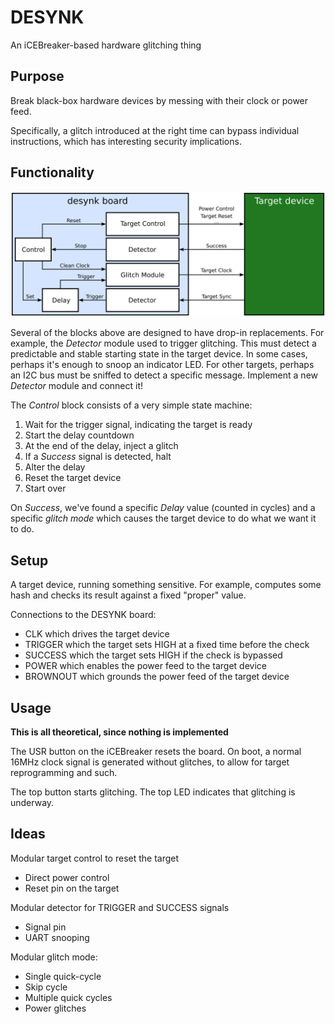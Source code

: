 # DESYNK

An iCEBreaker-based hardware glitching thing

## Purpose

Break black-box hardware devices by messing with their clock or power feed.

Specifically, a glitch introduced at the right time can bypass individual instructions,
which has interesting security implications.

## Functionality
![Block diagram of DESYNK](doc/block.png)

Several of the blocks above are designed to have drop-in replacements. For
example, the _Detector_ module used to trigger glitching. This must detect a
predictable and stable starting state in the target device. In some cases,
perhaps it's enough to snoop an indicator LED. For other targets, perhaps an
I2C bus must be sniffed to detect a specific message. Implement a new
_Detector_ module and connect it!

The _Control_ block consists of a very simple state machine:
1. Wait for the trigger signal, indicating the target is ready
2. Start the delay countdown
3. At the end of the delay, inject a glitch
4. If a _Success_ signal is detected, halt
5. Alter the delay
6. Reset the target device
7. Start over

On _Success_, we've found a specific _Delay_ value (counted in cycles) and a
specific _glitch mode_ which causes the target device to do what we want it to
do.

## Setup

A target device, running something sensitive. For example, computes some hash and checks its result against a fixed "proper" value.

Connections to the DESYNK board:

* CLK which drives the target device
* TRIGGER which the target sets HIGH at a fixed time before the check
* SUCCESS which the target sets HIGH if the check is bypassed
* POWER which enables the power feed to the target device
* BROWNOUT which grounds the power feed of the target device


## Usage
**This is all theoretical, since nothing is implemented**

The USR button on the iCEBreaker resets the board. On boot, a normal 16MHz clock signal is generated without glitches,
to allow for target reprogramming and such.

The top button starts glitching. The top LED indicates that glitching is underway.


## Ideas

Modular target control to reset the target
* Direct power control
* Reset pin on the target

Modular detector for TRIGGER and SUCCESS signals
* Signal pin
* UART snooping

Modular glitch mode:
* Single quick-cycle
* Skip cycle
* Multiple quick cycles
* Power glitches
